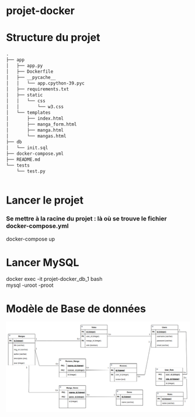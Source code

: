 # projet-docker

# Structure du projet

```
.
├── app
│   ├── app.py
│   ├── Dockerfile
│   ├── __pycache__
│   │   └── app.cpython-39.pyc
│   ├── requirements.txt
│   ├── static
│   │   └── css
│   │       └── w3.css
│   └── templates
│       ├── index.html
│       ├── manga_form.html
│       ├── manga.html
│       └── mangas.html
├── db
│   └── init.sql
├── docker-compose.yml
├── README.md
└── tests
    └── test.py


```

# Lancer le projet 
###  Se mettre à la racine du projet : là où se trouve le fichier docker-compose.yml
docker-compose up 

# Lancer MySQL

  docker exec -it projet-docker_db_1 bash  
  mysql -uroot -proot


# Modèle de Base de données  

![image](Modèle_BDD.png)